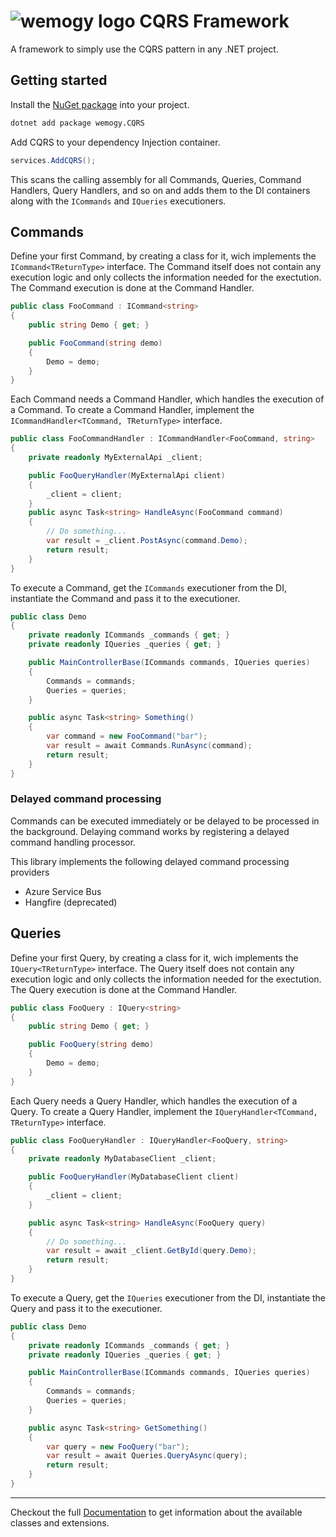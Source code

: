 # ![wemogy logo](https://wemogyimages.blob.core.windows.net/logos/wemogy-github-tiny.png) CQRS Framework

A framework to simply use the CQRS pattern in any .NET project.

## Getting started

Install the [NuGet package](https://www.nuget.org/packages/Wemogy.CQRS) into your project.

```bash
dotnet add package wemogy.CQRS
```

Add CQRS to your dependency Injection container.

```csharp
services.AddCQRS();
```

This scans the calling assembly for all Commands, Queries, Command Handlers, Query Handlers, and so on and adds them to the DI containers along with the `ICommands` and `IQueries` executioners.

## Commands

Define your first Command, by creating a class for it, wich implements the `ICommand<TReturnType>` interface. The Command itself does not contain any execution logic and only collects the information needed for the exectution. The Command execution is done at the Command Handler.

```csharp
public class FooCommand : ICommand<string>
{
    public string Demo { get; }

    public FooCommand(string demo)
    {
        Demo = demo;
    }
}
```

Each Command needs a Command Handler, which handles the execution of a Command. To create a Command Handler, implement the `ICommandHandler<TCommand, TReturnType>` interface.

```csharp
public class FooCommandHandler : ICommandHandler<FooCommand, string>
{
    private readonly MyExternalApi _client;

    public FooQueryHandler(MyExternalApi client)
    {
        _client = client;
    }
    public async Task<string> HandleAsync(FooCommand command)
    {
        // Do something...
        var result = _client.PostAsync(command.Demo);
        return result;
    }
}
```

To execute a Command, get the `ICommands` executioner from the DI, instantiate the Command and pass it to the executioner.

```csharp
public class Demo
{
    private readonly ICommands _commands { get; }
    private readonly IQueries _queries { get; }

    public MainControllerBase(ICommands commands, IQueries queries)
    {
        Commands = commands;
        Queries = queries;
    }

    public async Task<string> Something()
    {
        var command = new FooCommand("bar");
        var result = await Commands.RunAsync(command);
        return result;
    }
}
```

### Delayed command processing

Commands can be executed immediately or be delayed to be processed in the background. Delaying command works by registering a delayed command handling processor.

This library implements the following delayed command processing providers

- Azure Service Bus
- Hangfire (deprecated)


## Queries

Define your first Query, by creating a class for it, wich implements the `IQuery<TReturnType>` interface. The Query itself does not contain any execution logic and only collects the information needed for the exectution. The Query execution is done at the Command Handler.

```csharp
public class FooQuery : IQuery<string>
{
    public string Demo { get; }

    public FooQuery(string demo)
    {
        Demo = demo;
    }
}
```

Each Query needs a Query Handler, which handles the execution of a Query. To create a Query Handler, implement the `IQueryHandler<TCommand, TReturnType>` interface.

```csharp
public class FooQueryHandler : IQueryHandler<FooQuery, string>
{
    private readonly MyDatabaseClient _client;

    public FooQueryHandler(MyDatabaseClient client)
    {
        _client = client;
    }

    public async Task<string> HandleAsync(FooQuery query)
    {
        // Do something...
        var result = await _client.GetById(query.Demo);
        return result;
    }
}
```

To execute a Query, get the `IQueries` executioner from the DI, instantiate the Query and pass it to the executioner.

```csharp
public class Demo
{
    private readonly ICommands _commands { get; }
    private readonly IQueries _queries { get; }

    public MainControllerBase(ICommands commands, IQueries queries)
    {
        Commands = commands;
        Queries = queries;
    }

    public async Task<string> GetSomething()
    {
        var query = new FooQuery("bar");
        var result = await Queries.QueryAsync(query);
        return result;
    }
}
```

---

Checkout the full [Documentation](https://libs-cqrs.docs.wemogy.com/) to get information about the available classes and extensions.
